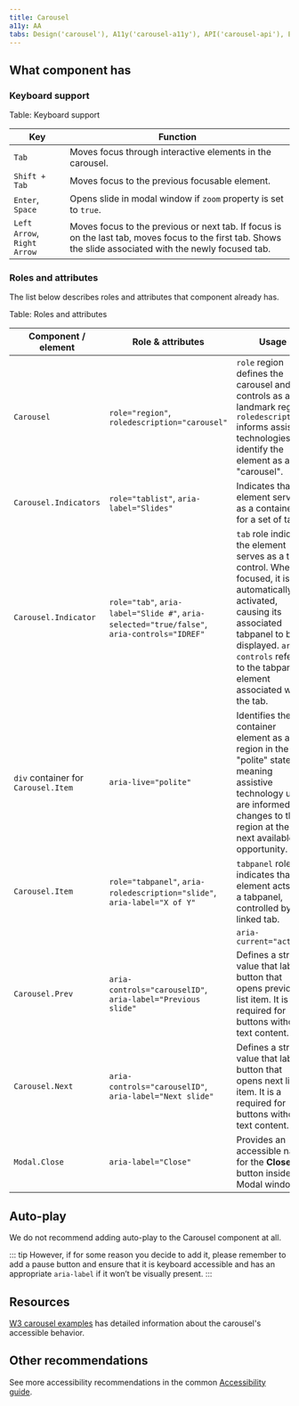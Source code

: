 ```yaml
---
title: Carousel
a11y: AA
tabs: Design('carousel'), A11y('carousel-a11y'), API('carousel-api'), Example('carousel-code'), Changelog('carousel-changelog')
---
```


## What component has

### Keyboard support

Table: Keyboard support

| Key                         | Function                                                                                                                                                   |
| --------------------------- | ---------------------------------------------------------------------------------------------------------------------------------------------------------- |
| `Tab`                       | Moves focus through interactive elements in the carousel.                                                                                                  |
| `Shift + Tab`               | Moves focus to the previous focusable element.                                                                                                             |
| `Enter`, `Space`            | Opens slide in modal window if `zoom` property is set to `true`.                                                                                           |
| `Left Arrow`, `Right Arrow` | Moves focus to the previous or next tab. If focus is on the last tab, moves focus to the first tab. Shows the slide associated with the newly focused tab. |

### Roles and attributes

The list below describes roles and attributes that component already has.

Table: Roles and attributes

| Component / element                 | Role & attributes                                                                           | Usage                                                                                                                                                                                                                           |
| ----------------------------------- | ------------------------------------------------------------------------------------------- | ------------------------------------------------------------------------------------------------------------------------------------------------------------------------------------------------------------------------------- |
| `Carousel`                          | `role="region"`, `roledescription="carousel"`                                               | `role` region defines the carousel and its controls as a landmark region. `roledescription` informs assistive technologies to identify the element as a "carousel".                                                             |
| `Carousel.Indicators`               | `role="tablist"`, `aria-label="Slides"`                                                     | Indicates that the element serves as a container for a set of tabs.                                                                                                                                                             |
| `Carousel.Indicator`                | `role="tab"`, `aria-label="Slide #"`, `aria-selected="true/false"`, `aria-controls="IDREF"` | `tab` role indicates the element serves as a tab control. When focused, it is automatically activated, causing its associated tabpanel to be displayed. `aria-controls` refers to the tabpanel element associated with the tab. |
| `div` container for `Carousel.Item` | `aria-live="polite"`                                                                        | Identifies the container element as a live region in the "polite" state, meaning assistive technology users are informed of changes to the region at the next available opportunity.                                            |
| `Carousel.Item`                     | `role="tabpanel"`, `aria-roledescription="slide"`, `aria-label="X of Y"`                    | `tabpanel` role indicates that the element acts as a tabpanel, controlled by its linked tab.                                                                                                                                    |
|                                     |                                                                                             | `aria-current="active"`                                                                                                                                                                                                         | `aria-current` state on an element indicates that this element represents the current item within a container or set of related elements. |
| `Carousel.Prev`                     | `aria-controls="carouselID"`, `aria-label="Previous slide"`                                 | Defines a string value that labels button that opens previous list item. It is a required for buttons without text content.                                                                                                     |
| `Carousel.Next`                     | `aria-controls="carouselID"`, `aria-label="Next slide"`                                     | Defines a string value that labels button that opens next list item. It is a required for buttons without text content.                                                                                                         |
| `Modal.Close`                       | `aria-label="Close"`                                                                        | Provides an accessible name for the **Close** button inside the Modal window.                                                                                                                                                   |

## Auto-play

We do not recommend adding auto-play to the Carousel component at all.

::: tip
However, if for some reason you decide to add it, please remember to add a pause button and ensure that it is keyboard accessible and has an appropriate `aria-label` if it won’t be visually present.
:::

## Resources

[W3 carousel examples](https://www.w3.org/WAI/ARIA/apg/patterns/carousel/) has detailed information about the carousel's accessible behavior.

## Other recommendations

See more accessibility recommendations in the common [Accessibility guide](/core-principles/a11y/a11y).

<!--@include: ./carousel-a11y-report.md-->
